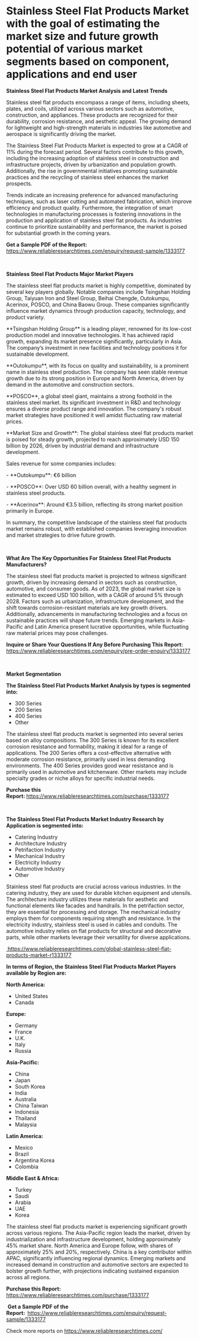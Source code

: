 <p><h1>Stainless Steel Flat Products Market with the goal of estimating the market size and future growth potential of various market segments based on component, applications and end user</h1></p><p><strong>Stainless Steel Flat Products Market Analysis and Latest Trends</strong></p>
<p><p>Stainless steel flat products encompass a range of items, including sheets, plates, and coils, utilized across various sectors such as automotive, construction, and appliances. These products are recognized for their durability, corrosion resistance, and aesthetic appeal. The growing demand for lightweight and high-strength materials in industries like automotive and aerospace is significantly driving the market.</p><p>The Stainless Steel Flat Products Market is expected to grow at a CAGR of 11% during the forecast period. Several factors contribute to this growth, including the increasing adoption of stainless steel in construction and infrastructure projects, driven by urbanization and population growth. Additionally, the rise in governmental initiatives promoting sustainable practices and the recycling of stainless steel enhances the market prospects.</p><p>Trends indicate an increasing preference for advanced manufacturing techniques, such as laser cutting and automated fabrication, which improve efficiency and product quality. Furthermore, the integration of smart technologies in manufacturing processes is fostering innovations in the production and application of stainless steel flat products. As industries continue to prioritize sustainability and performance, the market is poised for substantial growth in the coming years.</p></p>
<p><strong>Get a Sample PDF of the Report:&nbsp;</strong> <a href="https://www.reliableresearchtimes.com/enquiry/request-sample/1333177?utm_campaign=2609&utm_medium=2&utm_source=Github&utm_content=ia&utm_term=24032025&utm_id=stainless-steel-flat-products">https://www.reliableresearchtimes.com/enquiry/request-sample/1333177</a></p>
<p>&nbsp;</p>
<p><strong>Stainless Steel Flat Products Major Market Players</strong></p>
<p><p>The stainless steel flat products market is highly competitive, dominated by several key players globally. Notable companies include Tsingshan Holding Group, Taiyuan Iron and Steel Group, Beihai Chengde, Outokumpu, Acerinox, POSCO, and China Baowu Group. These companies significantly influence market dynamics through production capacity, technology, and product variety.</p><p>**Tsingshan Holding Group** is a leading player, renowned for its low-cost production model and innovative technologies. It has achieved rapid growth, expanding its market presence significantly, particularly in Asia. The company’s investment in new facilities and technology positions it for sustainable development.</p><p>**Outokumpu**, with its focus on quality and sustainability, is a prominent name in stainless steel production. The company has seen stable revenue growth due to its strong position in Europe and North America, driven by demand in the automotive and construction sectors.</p><p>**POSCO**, a global steel giant, maintains a strong foothold in the stainless steel market. Its significant investment in R&D and technology ensures a diverse product range and innovation. The company's robust market strategies have positioned it well amidst fluctuating raw material prices.</p><p>**Market Size and Growth**: The global stainless steel flat products market is poised for steady growth, projected to reach approximately USD 150 billion by 2026, driven by industrial demand and infrastructure development.</p><p>Sales revenue for some companies includes:</p><p>- **Outokumpu**: €6 billion</p><p>- **POSCO**: Over USD 60 billion overall, with a healthy segment in stainless steel products.</p><p>- **Acerinox**: Around €3.5 billion, reflecting its strong market position primarily in Europe.</p><p>In summary, the competitive landscape of the stainless steel flat products market remains robust, with established companies leveraging innovation and market strategies to drive future growth.</p></p>
<p>&nbsp;</p>
<p><strong>What Are The Key Opportunities For Stainless Steel Flat Products Manufacturers?</strong></p>
<p><p>The stainless steel flat products market is projected to witness significant growth, driven by increasing demand in sectors such as construction, automotive, and consumer goods. As of 2023, the global market size is estimated to exceed USD 100 billion, with a CAGR of around 5% through 2028. Factors such as urbanization, infrastructure development, and the shift towards corrosion-resistant materials are key growth drivers. Additionally, advancements in manufacturing technologies and a focus on sustainable practices will shape future trends. Emerging markets in Asia-Pacific and Latin America present lucrative opportunities, while fluctuating raw material prices may pose challenges.</p></p>
<p><strong>Inquire or Share Your Questions If Any Before Purchasing This Report:</strong> <a href="https://www.reliableresearchtimes.com/enquiry/pre-order-enquiry/1333177?utm_campaign=2609&utm_medium=2&utm_source=Github&utm_content=ia&utm_term=24032025&utm_id=stainless-steel-flat-products">https://www.reliableresearchtimes.com/enquiry/pre-order-enquiry/1333177</a></p>
<p>&nbsp;</p>
<p><strong>Market Segmentation</strong></p>
<p><strong>The Stainless Steel Flat Products Market Analysis by types is segmented into:</strong></p>
<p><ul><li>300 Series</li><li>200 Series</li><li>400 Series</li><li>Other</li></ul></p>
<p><p>The stainless steel flat products market is segmented into several series based on alloy compositions. The 300 Series is known for its excellent corrosion resistance and formability, making it ideal for a range of applications. The 200 Series offers a cost-effective alternative with moderate corrosion resistance, primarily used in less demanding environments. The 400 Series provides good wear resistance and is primarily used in automotive and kitchenware. Other markets may include specialty grades or niche alloys for specific industrial needs.</p></p>
<p><strong>Purchase this Report:&nbsp;</strong><a href="https://www.reliableresearchtimes.com/purchase/1333177?utm_campaign=2609&utm_medium=2&utm_source=Github&utm_content=ia&utm_term=24032025&utm_id=stainless-steel-flat-products">https://www.reliableresearchtimes.com/purchase/1333177</a></p>
<p>&nbsp;</p>
<p><strong>The Stainless Steel Flat Products Market Industry Research by Application is segmented into:</strong></p>
<p><ul><li>Catering Industry</li><li>Architecture Industry</li><li>Petrifaction Industry</li><li>Mechanical Industry</li><li>Electricity Industry</li><li>Automotive Industry</li><li>Other</li></ul></p>
<p><p>Stainless steel flat products are crucial across various industries. In the catering industry, they are used for durable kitchen equipment and utensils. The architecture industry utilizes these materials for aesthetic and functional elements like facades and handrails. In the petrifaction sector, they are essential for processing and storage. The mechanical industry employs them for components requiring strength and resistance. In the electricity industry, stainless steel is used in cables and conduits. The automotive industry relies on flat products for structural and decorative parts, while other markets leverage their versatility for diverse applications.</p></p>
<p><a href="https://www.reliableresearchtimes.com/global-stainless-steel-flat-products-market-r1333177?utm_campaign=2609&utm_medium=2&utm_source=Github&utm_content=ia&utm_term=24032025&utm_id=stainless-steel-flat-products">&nbsp;https://www.reliableresearchtimes.com/global-stainless-steel-flat-products-market-r1333177</a></p>
<p><strong>In terms of Region, the Stainless Steel Flat Products Market Players available by Region are:</strong></p>
<p>
    <p> <strong> North America: </strong>
        <ul>
            <li>United States</li>
            <li>Canada</li>
        </ul>
        </p> 
    <p> <strong> Europe: </strong>
        <ul>
            <li>Germany</li>
            <li>France</li>
            <li>U.K.</li>
            <li>Italy</li>
            <li>Russia</li>
        </ul>
        </p> 
    <p> <strong> Asia-Pacific: </strong>
        <ul>
            <li>China</li>
            <li>Japan</li>
            <li>South Korea</li>
            <li>India</li>
            <li>Australia</li>
            <li>China Taiwan</li>
            <li>Indonesia</li>
            <li>Thailand</li>
            <li>Malaysia</li>
        </ul>
        </p> 
    <p> <strong> Latin America: </strong>
        <ul>
            <li>Mexico</li>
            <li>Brazil</li>
            <li>Argentina Korea</li>
            <li>Colombia</li>
        </ul>
        </p> 
    <p> <strong> Middle East & Africa: </strong>
        <ul>
            <li>Turkey</li>
            <li>Saudi</li>
            <li>Arabia</li>
            <li>UAE</li>
            <li>Korea</li>
        </ul>
    </p>
    </p>
<p><p>The stainless steel flat products market is experiencing significant growth across various regions. The Asia-Pacific region leads the market, driven by industrialization and infrastructure development, holding approximately 45% market share. North America and Europe follow, with shares of approximately 25% and 20%, respectively. China is a key contributor within APAC, significantly influencing regional dynamics. Emerging markets and increased demand in construction and automotive sectors are expected to bolster growth further, with projections indicating sustained expansion across all regions.</p></p>
<p><strong>Purchase this Report: </strong><a href="https://www.reliableresearchtimes.com/purchase/1333177?utm_campaign=2609&utm_medium=2&utm_source=Github&utm_content=ia&utm_term=24032025&utm_id=stainless-steel-flat-products">https://www.reliableresearchtimes.com/purchase/1333177</a></p>
<p>&nbsp;<strong>Get a Sample PDF of the Report:&nbsp;&nbsp;</strong><a href="https://www.reliableresearchtimes.com/enquiry/request-sample/1333177?utm_campaign=2609&utm_medium=2&utm_source=Github&utm_content=ia&utm_term=24032025&utm_id=stainless-steel-flat-products">https://www.reliableresearchtimes.com/enquiry/request-sample/1333177</a></p>
<p><strong></strong></p>
<p>Check more reports on <a href="https://www.reliableresearchtimes.com/?utm_campaign=2609&utm_medium=2&utm_source=Github&utm_content=ia&utm_term=24032025&utm_id=stainless-steel-flat-products">https://www.reliableresearchtimes.com/</a></p>